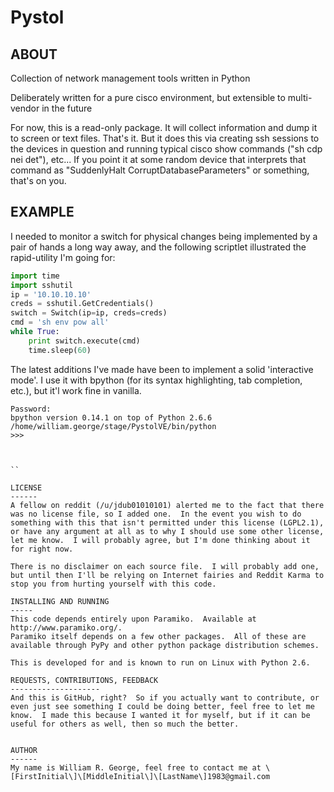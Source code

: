 # Pystol
ABOUT
-----
Collection of network management tools written in Python

Deliberately written for a pure cisco environment, but extensible to multi-vendor in the future

For now, this is a read-only package.  It will collect information and dump it to screen or text files.  That's it.  But it does this via creating ssh sessions to the devices in question and running typical cisco show commands ("sh cdp nei det"), etc... If you point it at some random device that interprets that command as "SuddenlyHalt CorruptDatabaseParameters" or something, that's on you.  

EXAMPLE
-------

I needed to monitor a switch for physical changes being implemented by a pair of hands a long way away, and the following scriptlet illustrated the rapid-utility I'm going for:

```python
import time
import sshutil
ip = '10.10.10.10'
creds = sshutil.GetCredentials()
switch = Switch(ip=ip, creds=creds)
cmd = 'sh env pow all'
while True:
    print switch.execute(cmd)
    time.sleep(60)
```

The latest additions I've made have been to implement a solid 'interactive mode'.  I use it with bpython (for its syntax highlighting, tab completion, etc.), but it'l work fine in vanilla.

```
Password:
bpython version 0.14.1 on top of Python 2.6.6 /home/william.george/stage/PystolVE/bin/python
>>>



``

LICENSE
------
A fellow on reddit (/u/jdub01010101) alerted me to the fact that there was no license file, so I added one.  In the event you wish to do something with this that isn't permitted under this license (LGPL2.1), or have any argument at all as to why I should use some other license, let me know.  I will probably agree, but I'm done thinking about it for right now.

There is no disclaimer on each source file.  I will probably add one, but until then I'll be relying on Internet fairies and Reddit Karma to stop you from hurting yourself with this code.

INSTALLING AND RUNNING
-----
This code depends entirely upon Paramiko.  Available at http://www.paramiko.org/.
Paramiko itself depends on a few other packages.  All of these are available through PyPy and other python package distribution schemes. 

This is developed for and is known to run on Linux with Python 2.6.  

REQUESTS, CONTRIBUTIONS, FEEDBACK
--------------------
And this is GitHub, right?  So if you actually want to contribute, or even just see something I could be doing better, feel free to let me know.  I made this because I wanted it for myself, but if it can be useful for others as well, then so much the better.


AUTHOR
------
My name is William R. George, feel free to contact me at \[FirstInitial\]\[MiddleInitial\]\[LastName\]1983@gmail.com
